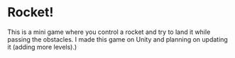 # Rocket!
This is a mini game where you control a rocket and try to land it while passing the obstacles. I made this game on Unity and planning on updating it (adding more levels).)
